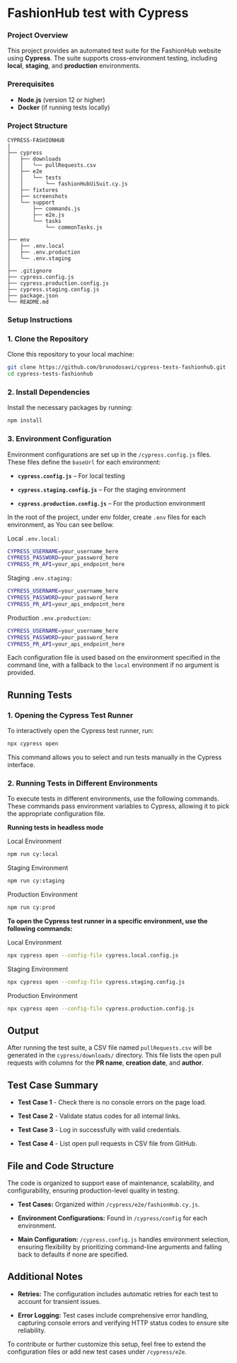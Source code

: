 # FashionHub test with Cypress

### Project Overview

This project provides an automated test suite for the FashionHub website using **Cypress**. The suite supports cross-environment testing, including **local**, **staging**, and **production** environments.

### Prerequisites

- **Node.js** (version 12 or higher)
- **Docker** (if running tests locally)

### Project Structure
```plaintext
CYPRESS-FASHIONHUB
│
├── cypress
│   ├── downloads
│   │   └── pullRequests.csv
│   ├── e2e
│   │   └── tests
│   │       └── fashionHubUiSuit.cy.js
│   ├── fixtures
│   ├── screenshots
│   └── support
│       ├── commands.js
│       ├── e2e.js
│       └── tasks
│           └── commonTasks.js
│
├── env
│   ├── .env.local
│   ├── .env.production
│   └── .env.staging
│
├── .gitignore
├── cypress.config.js
├── cypress.production.config.js
├── cypress.staging.config.js
├── package.json
└── README.md
```


### Setup Instructions

### 1. Clone the Repository
Clone this repository to your local machine:

```bash
git clone https://github.com/brunodosavi/cypress-tests-fashionhub.git
cd cypress-tests-fashionhub
```

### 2. Install Dependencies
Install the necessary packages by running:

```bash
npm install
```

### 3. Environment Configuration
Environment configurations are set up in the `/cypress.config.js` files. These files define the `baseUrl` for each environment:

*   **`cypress.config.js`** – For local testing
    
*   **`cypress.staging.config.js`** – For the staging environment
    
*   **`cypress.production.config.js`** – For the production environment
    
In the root of the project, under env folder, create `.env` files for each environment, as You can see bellow.

Local  `.env.local:`
```bash
CYPRESS_USERNAME=your_username_here
CYPRESS_PASSWORD=your_password_here
CYPRESS_PR_API=your_api_endpoint_here
```

Staging  `.env.staging:`
```bash
CYPRESS_USERNAME=your_username_here
CYPRESS_PASSWORD=your_password_here
CYPRESS_PR_API=your_api_endpoint_here
```

Production  `.env.production:`
```bash
CYPRESS_USERNAME=your_username_here
CYPRESS_PASSWORD=your_password_here
CYPRESS_PR_API=your_api_endpoint_here
```

Each configuration file is used based on the environment specified in the command line, with a fallback to the `local` environment if no argument is provided.

## Running Tests

### 1. Opening the Cypress Test Runner
To interactively open the Cypress test runner, run:

```bash
npx cypress open
```

This command allows you to select and run tests manually in the Cypress interface.


### 2. Running Tests in Different Environments
To execute tests in different environments, use the following commands. These commands pass environment variables to Cypress, allowing it to pick the appropriate configuration file.

**Running tests in headless mode**

Local Environment
```bash
npm run cy:local
```
Staging Environment
```bash
npm run cy:staging
```
Production Environment
```bash
npm run cy:prod
```

**To open the Cypress test runner in a specific environment, use the following commands:**

Local Environment
```bash
npx cypress open --config-file cypress.local.config.js
```
Staging Environment
```bash
npx cypress open --config-file cypress.staging.config.js
```
Production Environment
```bash
npx cypress open --config-file cypress.production.config.js
```

## Output
After running the test suite, a CSV file named `pullRequests.csv` will be generated in the `cypress/downloads/` directory. This file lists the open pull requests with columns for the **PR name**, **creation date**, and **author**.

## Test Case Summary
* **Test Case 1** - Check there is no console errors on the page load.

* **Test Case 2** - Validate status codes for all internal links.

* **Test Case 3** - Log in successfully with valid credentials.

* **Test Case 4** - List open pull requests in CSV file from GitHub.


## File and Code Structure
The code is organized to support ease of maintenance, scalability, and configurability, ensuring production-level quality in testing.

* **Test Cases:** Organized within `/cypress/e2e/fashionHub.cy.js`.

* **Environment Configurations:** Found in `/cypress/config` for each environment.

* **Main Configuration:** `/cypress.config.js` handles environment selection, ensuring flexibility by prioritizing command-line arguments and falling back to defaults if none are specified.

## Additional Notes
* **Retries:** The configuration includes automatic retries for each test to account for transient issues.

* **Error Logging:** Test cases include comprehensive error handling, capturing console errors and verifying HTTP status codes to ensure site reliability.

To contribute or further customize this setup, feel free to extend the configuration files or add new test cases under `/cypress/e2e`.
